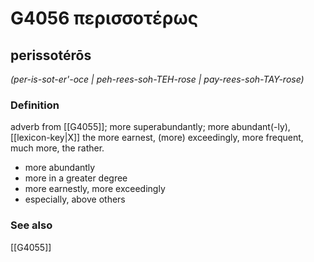 # G4056 περισσοτέρως

## perissotérōs

_(per-is-sot-er'-oce | peh-rees-soh-TEH-rose | pay-rees-soh-TAY-rose)_

### Definition

adverb from [[G4055]]; more superabundantly; more abundant(-ly), [[lexicon-key|X]] the more earnest, (more) exceedingly, more frequent, much more, the rather.

- more abundantly
- more in a greater degree
- more earnestly, more exceedingly
- especially, above others

### See also

[[G4055]]

